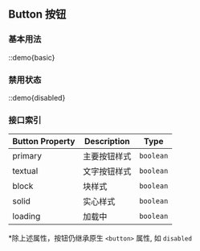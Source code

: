 ## Button 按钮

### 基本用法

::demo{basic}

### 禁用状态

::demo{disabled}

### 接口索引

| Button Property | Description  | Type      |
| --------------- | ------------ | --------- |
| primary         | 主要按钮样式 | `boolean` |
| textual         | 文字按钮样式 | `boolean` |
| block           | 块样式       | `boolean` |
| solid           | 实心样式     | `boolean` |
| loading         | 加载中       | `boolean` |

\*除上述属性，按钮仍继承原生 `<button>` 属性, 如 `disabled`
